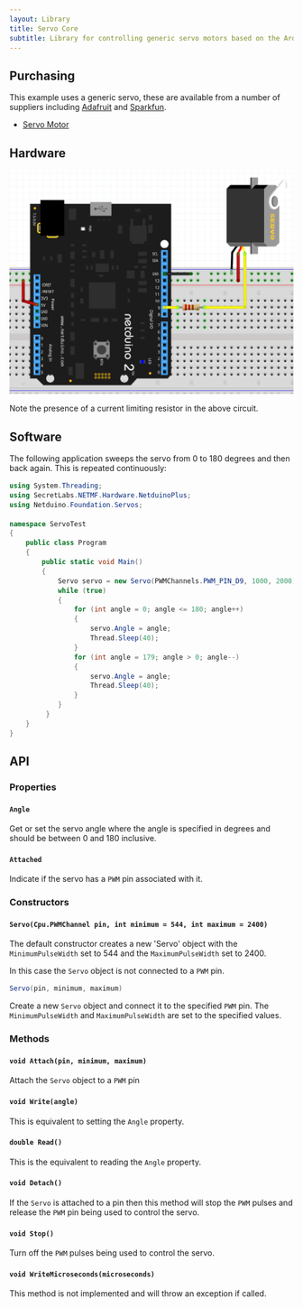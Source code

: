 ```yaml
---
layout: Library
title: Servo Core
subtitle: Library for controlling generic servo motors based on the Arduino servo library.
---
```


## Purchasing

This example uses a generic servo, these are available from a number of suppliers including [Adafruit](www.adafruit.com) and [Sparkfun](www.sparkfun.com).

* [Servo Motor](https://www.sparkfun.com/categories/245)

## Hardware

![Servo Connected to Netduino](ServoBreadboard.png)

Note the presence of a current limiting resistor in the above circuit.

## Software

The following application sweeps the servo from 0 to 180 degrees and then back again.  This is repeated continuously:

```csharp
using System.Threading;
using SecretLabs.NETMF.Hardware.NetduinoPlus;
using Netduino.Foundation.Servos;

namespace ServoTest
{
    public class Program
    {
        public static void Main()
        {
            Servo servo = new Servo(PWMChannels.PWM_PIN_D9, 1000, 2000);
            while (true)
            {
                for (int angle = 0; angle <= 180; angle++)
                {
                    servo.Angle = angle;
                    Thread.Sleep(40);
                }
                for (int angle = 179; angle > 0; angle--)
                {
                    servo.Angle = angle;
                    Thread.Sleep(40);
                }
            }
         }
    }
}
```

## API

### Properties

#### `Angle`

Get or set the servo angle where the angle is specified in degrees and should be between 0 and 180 inclusive.

#### `Attached`

Indicate if the servo has a `PWM` pin associated with it.

### Constructors

#### `Servo(Cpu.PWMChannel pin, int minimum = 544, int maximum = 2400)`

The default constructor creates a new 'Servo' object with the `MinimumPulseWidth` set to 544 and the `MaximumPulseWidth` set to 2400.

In this case the `Servo` object is not connected to a `PWM` pin.

```csharp
Servo(pin, minimum, maximum)
```

Create a new `Servo` object and connect it to the specified `PWM` pin.  The `MinimumPulseWidth` and `MaximumPulseWidth` are set to the specified values.

### Methods

#### `void Attach(pin, minimum, maximum)`

Attach the `Servo` object to a `PWM` pin

#### `void Write(angle)`

This is equivalent to setting the `Angle` property.

#### `double Read()`

This is the equivalent to reading the `Angle` property.

#### `void Detach()`

If the `Servo` is attached to a pin then this method will stop the `PWM` pulses and release the `PWM` pin being used to control the servo.

#### `void Stop()`

Turn off the `PWM` pulses being used to control the servo.

#### `void WriteMicroseconds(microseconds)`

This method is not implemented and will throw an exception if called.